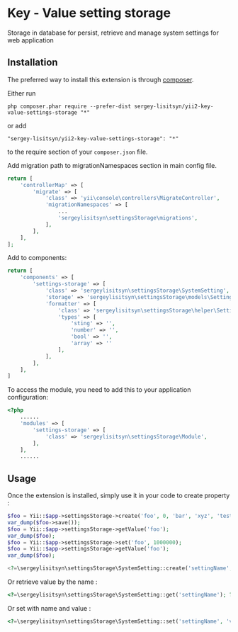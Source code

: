Key - Value setting storage
===========================
Storage in database for persist, retrieve and manage system settings for web application

Installation
------------

The preferred way to install this extension is through [composer](http://getcomposer.org/download/).

Either run

```
php composer.phar require --prefer-dist sergey-lisitsyn/yii2-key-value-settings-storage "*"
```

or add

```
"sergey-lisitsyn/yii2-key-value-settings-storage": "*"
```

to the require section of your `composer.json` file.

Add migration path to migrationNamespaces section in main config file.
```php
return [
    'controllerMap' => [
        'migrate' => [
            'class' => 'yii\console\controllers\MigrateController',
            'migrationNamespaces' => [
                ...
                'sergeylisitsyn\settingsStorage\migrations',
            ],
        ],
    ],
];
```
Add to components:
```php
return [
    'components' => [
        'settings-storage' => [
            'class' => 'sergeylisitsyn\settingsStorage\SystemSetting',
            'storage' => 'sergeylisitsyn\settingsStorage\models\SettingStorage',
            'formatter' => [
                'class' => 'sergeylisitsyn\settingsStorage\helper\SettingStorageFormatter',
                'types' => [
                    'sting' => '',
                    'number' => '',
                    'bool' => '',
                    'array' => ''
                ],
            ],
        ],
    ],
]
```

To access the module, you need to add this to your application configuration:
```php
<?php
    ......
    'modules' => [
        'settings-storage' => [
            'class' => 'sergeylisitsyn\settingsStorage\Module',
        ],
    ],
    ......
```

Usage
-----

Once the extension is installed, simply use it in your code to create property  :

```php
$foo = Yii::$app->settingsStorage->create('foo', 0, 'bar', 'xyz', 'test');
var_dump($foo->save());
$foo = Yii::$app->settingsStorage->getValue('foo');
var_dump($foo);
$foo = Yii::$app->settingsStorage->set('foo', 1000000);
$foo = Yii::$app->settingsStorage->getValue('foo');
var_dump($foo);

<?=\sergeylisitsyn\settingsStorage\SystemSetting::create('settingName', $type, 'default value', 'Setting description'); ?>
```
Or retrieve value by the name :

```php
<?=\sergeylisitsyn\settingsStorage\SystemSetting::get('settingName'); ?>
```
Or set with name and value :

```php
<?=\sergeylisitsyn\settingsStorage\SystemSetting::set('settingName', 'value'); ?>
```

